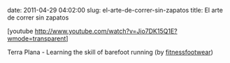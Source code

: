 date: 2011-04-29 04:02:00
slug: el-arte-de-correr-sin-zapatos
title: El arte de correr sin zapatos

    

[youtube http://www.youtube.com/watch?v=Jio7DK15Q1E?wmode=transparent]

Terra Plana - Learning the skill of barefoot running (by [fitnessfootwear](http://www.youtube.com/watch?v=Jio7DK15Q1E&feature=player_embedded))

  

